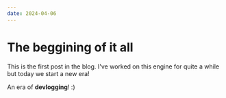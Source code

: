 ```yaml
---
date: 2024-04-06
---
```


# The beggining of it all

This is the first post in the blog. I've worked on this engine for quite a while but today we start a new era!

An era of **devlogging**! :)